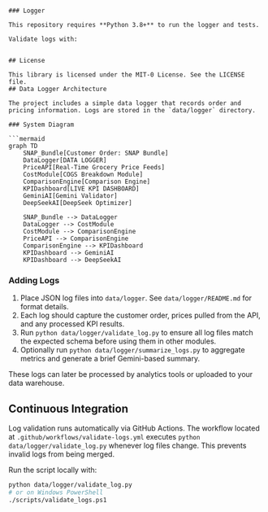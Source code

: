 
```

### Logger

This repository requires **Python 3.8+** to run the logger and tests.

Validate logs with:


## License

This library is licensed under the MIT-0 License. See the LICENSE file.
## Data Logger Architecture

The project includes a simple data logger that records order and pricing information. Logs are stored in the `data/logger` directory.

### System Diagram

```mermaid
graph TD
    SNAP_Bundle[Customer Order: SNAP Bundle]
    DataLogger[DATA LOGGER]
    PriceAPI[Real-Time Grocery Price Feeds]
    CostModule[COGS Breakdown Module]
    ComparisonEngine[Comparison Engine]
    KPIDashboard[LIVE KPI DASHBOARD]
    GeminiAI[Gemini Validator]
    DeepSeekAI[DeepSeek Optimizer]

    SNAP_Bundle --> DataLogger
    DataLogger --> CostModule
    CostModule --> ComparisonEngine
    PriceAPI --> ComparisonEngine
    ComparisonEngine --> KPIDashboard
    KPIDashboard --> GeminiAI
    KPIDashboard --> DeepSeekAI
```

### Adding Logs

1. Place JSON log files into `data/logger`. See `data/logger/README.md` for format details.
2. Each log should capture the customer order, prices pulled from the API, and any processed KPI results.
3. Run `python data/logger/validate_log.py` to ensure all log files match the expected schema before using them in other modules.
4. Optionally run `python data/logger/summarize_logs.py` to aggregate metrics and generate a brief Gemini-based summary.

These logs can later be processed by analytics tools or uploaded to your data warehouse.

## Continuous Integration

Log validation runs automatically via GitHub Actions. The workflow
located at `.github/workflows/validate-logs.yml` executes
`python data/logger/validate_log.py` whenever log files change. This
prevents invalid logs from being merged.

Run the script locally with:

```bash
python data/logger/validate_log.py
# or on Windows PowerShell
./scripts/validate_logs.ps1
```
